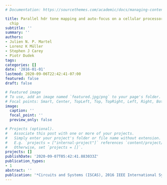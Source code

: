 ```yaml
---
# Documentation: https://sourcethemes.com/academic/docs/managing-content/

title: Parallel hdr tone mapping and auto-focus on a cellular processor array vision
  chip
subtitle: ''
summary: ''
authors:
- Julien N. P. Martel
- Lorenz K Müller
- Stephen J Carey
- Piotr Dudek
tags:
categories: []
date: '2016-01-01'
lastmod: 2020-09-06T22:42:41-07:00
featured: false
draft: false

# Featured image
# To use, add an image named `featured.jpg/png` to your page's folder.
# Focal points: Smart, Center, TopLeft, Top, TopRight, Left, Right, BottomLeft, Bottom, BottomRight.
image:
  caption: ''
  focal_point: ''
  preview_only: false

# Projects (optional).
#   Associate this post with one or more of your projects.
#   Simply enter your project's folder or file name without extension.
#   E.g. `projects = ["internal-project"]` references `content/project/deep-learning/index.md`.
#   Otherwise, set `projects = []`.
projects: []
publishDate: '2020-09-07T05:42:41.883033Z'
publication_types:
- 1
abstract: ''
publication: '*Circuits and Systems (ISCAS), 2016 IEEE International Symposium on*'
---
```

